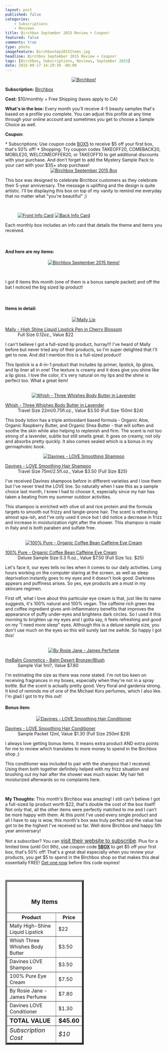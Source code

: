 ```yaml
---
layout: post
published: false
categories: 
    - Subscriptions
    - Reviews
title: Birchbox September 2015 Review + Coupon!
featured: false
comments: true
type: photo
imagefeature: BirchboxSep2015Items.jpg
headline: Birchbox September 2015 Review + Coupon!
tags: [Birchbox, Subscriptions, Reviews, September 2015]
date: 2015-09-17 14:29:39 -08:00
---
```


<center><a href="https://www.birchbox.com/invite/whatsupmailbox" target="_blank">
<img src="/images/BirchboxSep2015Package.jpg" border="0" style="border:none;max-width:100%;" alt="Birchbox!" />
</a></center>

<p><b>Subscription:</b> <a href="https://www.birchbox.com/invite/whatsupmailbox" target="_blank">Birchbox</a></p>
<p><b>Cost:</b> $10/monthly + Free Shipping (taxes apply to CA)</p>
<p><b>What's in the box:</b> Every month you'll receive 4-5 beauty samples that's based on a profile you complete. You can adjust this profile at any time through your online account and sometimes you get to choose a Sample Choice as well.</p>
<p><b>Coupon:</b></p>
* Subscriptions: Use coupon code <a href="https://www.birchbox.com/invite/whatsupmailbox" target="_blank">BOX5</a> to receive $5 off your first box, that's 50% off!
* Shopping: Try coupon codes TAKEOFF20, COMEBACK20, MOBILE20, WELCOMEOFFER20, or TAKEOFF10 to get additional discounts with your purchase. And don’t forget to add the Mystery Sample Pack to your cart with your $35+ shop purchase!

<br>

<center><a href="https://www.birchbox.com/invite/whatsupmailbox" target="_blank">
<img src="/images/BirchboxSep2015Box.jpg" border="0" style="border:none;max-width:100%;" alt="Birchbox September 2015 Box" />
</a></center>

<p>This box was designed to celebrate Birchbox customers as they celebrate their 5-year anniversary. The message is uplifting and the design is quite artistic. I'll be displaying this box on top of my vanity to remind me everyday that no matter what "you're beautiful" ;)</p>
<br>

<figure class="half">
            <a href="https://www.birchbox.com/invite/whatsupmailbox" target="_blank">
<img src="/images/BirchboxSep2015Info.jpg" border="0" style="border:none;max-width:100%;" alt="Front Info Card" /></a>
            <a href="https://www.birchbox.com/invite/whatsupmailbox" target="_blank">
<img src="/images/BirchboxSep2015Info2.jpg" border="0" style="border:none;max-width:100%;" alt="Back Info Card" /></a>
</figure>

<p>Each monthly box includes an info card that details the theme and items you received.</p>
<br>

<H4>And here are my items:</H4>

<p><center><a href="https://www.birchbox.com/invite/whatsupmailbox" target="_blank">
<img src="/images/BirchboxSep2015Items.jpg" border="0" style="border:none;max-width:100%;" alt="Birchbox September 2015 Items!" /></a></center></p>
<br>

<p>I got 6 items this month (one of them is a bonus sample packet) and off the bat I noticed the big sized lip product!</p>
<br>

<H4>Items in detail:</H4>

<center><a href="https://www.birchbox.com/invite/whatsupmailbox" target="_blank">
<img src="/images/BirchboxSep2015Lip.jpg" border="0" style="border:none;max-width:100%;" alt="Mally Lip" />
</a></center>

<DL>
<DT><a href="http://www.mallybeauty.com/high-shine-liquid-lipstick-pens" target="_blank">Mally - High Shine Liquid Lipstick Pen in Cherry Blossom</a></DT>
<DD>Full Size 0.12oz., Value $22</DD>
</DL>

<p>I can't believe I got a full-sized lip product, hurray!!! I've heard of Mally before but never tried any of their products, so I'm super delighted that I'll get to now. And did I mention this is a full-sized product!</p>

<p>This lipstick is a 4-in-1 product that includes lip primer, lipstick, lip gloss, and lip liner all in one! The texture is creamy and it does give you shine like a lip gloss. I love the color, it's very natural on my lips and the shine is perfect too. What a great item!</p>

<br>

<center><a href="https://www.birchbox.com/invite/whatsupmailbox" target="_blank">
<img src="/images/BirchboxSep2015Body.jpg" border="0" style="border:none;max-width:100%;" alt="Whish - Three Whishes Body Butter in Lavender" />
</a></center>

<DL>
<DT><a href="https://www.whishbody.com/products-body-butter.php" target="_blank">Whish - Three Whishes Body Butter in Lavender</a></DT>
<DD>Travel Size 22ml/0.75fl.oz., Value $3.50 (Full Size 150ml $24)</DD>
</DL>

<p>This body lotion has a triple antioxidant based formula - Organic Aloe, Organic Raspberry Butter, and Organic Shea Butter - that will soften and soothe the skin while also helping to replenish and firm. The scent is not too strong of a lavender, subtle but still smells great. It goes on creamy, not oily and absorbs pretty quickly. It also comes sealed which is a bonus in my germaphobic book.<br>

<center><a href="https://www.birchbox.com/invite/whatsupmailbox" target="_blank">
<img src="/images/BirchboxSep2015Shampoo.jpg" border="0" style="border:none;max-width:100%;" alt="Davines - LOVE Smoothing Shampoo" />
</a></center>

<DL>
<DT><a href="http://us.davines.com/award-winning-love-smoothing-shampoo/d/1162C702" target="_blank">Davines - LOVE Smoothing Hair Shampoo</a></DT>
<DD>Travel Size 75ml/2.5fl.oz., Value $3.50 (Full Size $25)</DD>
</DL>

<p>I've received Davines shampoos before in different varieties and I love them but I've never tried the LOVE line. So naturally when I saw this as a sample choice last month, I knew I had to choose it, especially since my hair has taken a beating from my summer outdoor activities.</p>

<p>This shampoo is enriched with olive oil and rice protein and the formula targets to smooth out frizzy and tangle-prone hair. The scent is refreshing almost spa-ish, and I've only used it once but I did notice a decrease in frizz and increase in moisturization right after the shower. This shampoo is made in Italy and is both paraben and sulfate free.</p>
<br>

<center><a href="https://www.birchbox.com/invite/whatsupmailbox" target="_blank">
<img src="/images/BirchboxSep2015Eye.jpg" border="0" style="border:none;max-width:100%;" alt="100% Pure - Organic Coffee Bean Caffeine Eye Cream" />
</a></center>

<DL>
<DT><a href="http://www.100percentpure.com/products/organic-coffee-bean-caffeine-eye-cream-1oz#product-info-detail" target="_blank">100% Pure - Organic Coffee Bean Caffeine Eye Cream</a></DT>
<DD>Deluxe Sample Size 0.3 fl.oz., Value $7.50 (Full Size 1oz. $25)</DD>
</DL>

<p>Let's face it, our eyes tells no lies when it comes to our daily activities. Long hours working on the computer staring at the screen, as well as sleep deprivation instantly goes to my eyes and it doesn't look good. Darkness appears and puffiness arises. So yes, eye products are a must in my skincare regimen.</p>
<p>First off, what I love about this particular eye cream is that, just like its name suggests, it's 100% natural and 100% vegan. The caffeine rich green tea and coffee ingredient gives anti-inflammatory benefits that improves the appearance of puffy under-eyes and brightens dark circles. So I used it this morning to brighten up my eyes and I gotta say, it feels refreshing and good on my "I need more sleep" eyes. Although this is a deluxe sample size, you don't use much on the eyes so this will surely last me awhile. So happy I got this!</p>
<br>

<center><a href="https://www.birchbox.com/invite/whatsupmailbox" target="_blank">
<img src="/images/BirchboxSep2015Perfume.jpg" border="0" style="border:none;max-width:100%;" alt="By Rosie Jane - James Perfume" />
</a></center>

<DL>
<DT><a href="http://www.thebalm.com/balm-desert.html" target="_blank">theBalm Cosmetics - Balm Desert Bronzer/Blush</a></DT>
<DD>Sample Vial 1ml?, Value $7.80</DD>
</DL>

<p>I'm estimating the size as there was none stated. I'm not too keen on receiving fragrances in my boxes, especially when they're not in a spray bottle. But the scent is actually pretty good. Very floral and gardenia strong. It kind of reminds me of one of the Michael Kors perfumes, which I also like. I'm glad I got to try this out!<br>

<H4><i class="icon-gift"></i> Bonus item:</H4>

<center><a href="https://www.birchbox.com/invite/whatsupmailbox" target="_blank">
<img src="/images/BirchboxSep2015Conditioner.jpg" border="0" style="border:none;max-width:100%;" alt="Davines - LOVE Smoothing Hair Conditioner" />
</a></center>

<DL>
<DT><a href="http://us.davines.com/award-winning-love-smoothing-conditioner/d/1163C705" target="_blank">Davines - LOVE Smoothing Hair Conditioner</a></DT>
<DD>Sample Packet 12ml, Value $1.30 (Full Size 250ml $29)</DD>
</DL>

<p>I always love getting bonus items. It means extra product AND extra points for me to review which translates to more money to spend in the Birchbox shop ;)</p>
<p>This conditioner was included to pair with the shampoo that I received. Using them both together definitely helped with my frizz situation and brushing out my hair after the shower was much easier. My hair felt moisturized afterwards so no complaints here.</p>

<br>

<p><i class="icon-exclamation-sign"></i><b> My Thoughts:</b> This month's Birchbox was amazing! I still can't believe I got a full-sized lip product worth $22, that's double the cost of the box itself! Not only that, all the other items were perfectly matched to me and I can't be more happy with them. At this point I've used every single product and all I have to say is wow, this month's box was truly perfect and the value has got to be the highest I've received so far. Well done Birchbox and happy 5th year anniversary!</p>

<p>Not a subscriber? You can <a href="https://www.birchbox.com/invite/whatsupmailbox"><big>visit their website to subscribe</big></a>. Plus for a limited time (until Oct 9th), use coupon code <a href="https://www.birchbox.com/invite/whatsupmailbox" target="_blank"><b>5BOX</b></a> to get $5 off your first box, that's 50% off! That's a great deal especially when you review your products, you get $5 to spend in the Birchbox shop so that makes this deal essentially FREE! <a href="https://www.birchbox.com/invite/whatsupmailbox" target="_blank">Get one now</a> before this code expires!</p>
<br>

<TABLE  BORDER="5" style="width:50%">
   <TR>
      <TH COLSPAN="2">
         <H3><BR><center>My Items</center></H3>
      </TH>
   </TR>
      <TH>Product</TH>
      <TH>Price</TH>
  <TR>
      <TD>Mally High-Shine Liquid Lipstick</TD>
      <TD>$22</TD>
   </TR>
   <TR>
      <TD>Whish Three Whishes Body Butter</TD>
      <TD>$3.50</TD>
   </TR>
    <TR>
      <TD>Davines LOVE Shampoo</TD>
      <TD>$3.50</TD>
   </TR>
    <TR>
      <TD>100% Pure Eye Cream</TD>
      <TD>$7.50</TD>
   </TR>
    <TR>
      <TD>By Rosie Jane - James Perfume</TD>
      <TD>$7.80</TD>
   </TR>
   <TR>
      <TD>Davines LOVE Conditioner</TD>
      <TD>$1.30</TD>
   </TR>
   <TR>
      <TD><b><big>TOTAL VALUE</big></b></TD>
      <TD><b><big>$45.60</big></b></TD>
   </TR>
   <TR>
      <TD><i><big>Subscription Cost</big></i></TD>
      <TD><i><big>$10</big></i></TD>
   </TR>
</TABLE>
